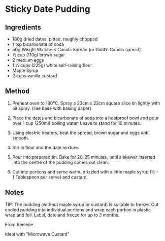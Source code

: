 # Sticky Date Pudding


## Ingredients

* 180g dried dates, pitted, roughly chopped
* 1 tsp bicarbonate of soda
* 50g Weight Watchers Canola Spread (or Gold’n Canola spread)
* ½ cup (110g)  brown sugar 
* 2 medium eggs
* 1 ½ cups (225g) white self-raising flour
* Maple Syrup 
* 2 cups vanilla custard

## Method

1. Preheat oven to 180°C. Spray a 23cm x 23cm square slice tin lightly with oil spray.  (line base with baking paper)

2. Place the dates and bicarbonate of soda into a heatproof bowl and pour over 1 cup (250ml) boiling water.  Leave to stand for 10 minutes.

3. Using electric beaters, beat the spread, brown sugar and eggs until smooth.  

4. Stir in flour and the date mixture.  

5. Pour into prepared tin.  Bake for 20-25 minutes, until a skewer inserted into the centre of the pudding comes out clean. 

6. Cut into portions and serve warm, drizzled with a little maple syrup (½ - 1 Tablespoon per serve) and custard.

## Notes

TIP: The pudding (without maple syrup or custard) is suitable to freeze.  Cut cooled pudding into individual portions and wrap each portion in plastic wrap and foil.  Label, date and freeze for up to 3 months.


From Raelene

Ideal with "Microwave Custard"